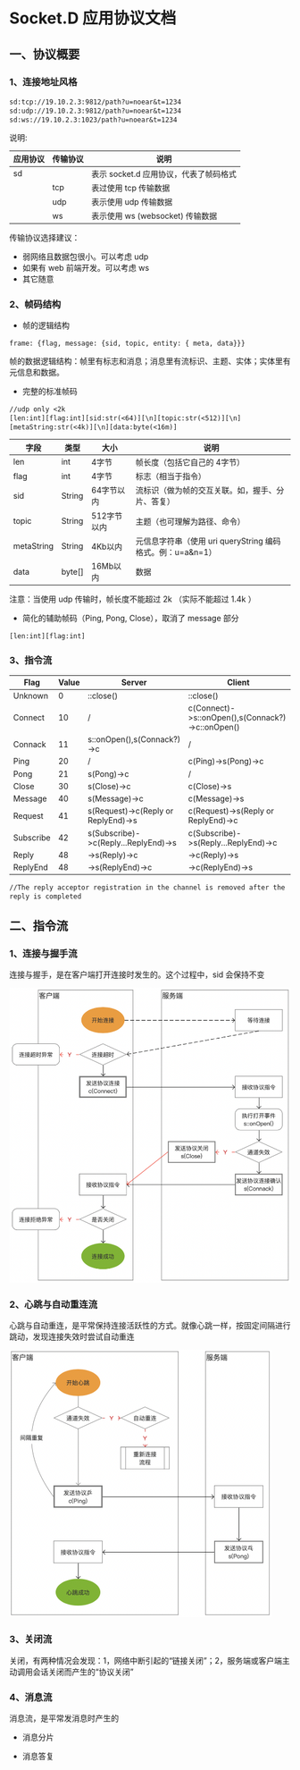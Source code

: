 
# Socket.D 应用协议文档

## 一、协议概要


### 1、连接地址风格

```
sd:tcp://19.10.2.3:9812/path?u=noear&t=1234
sd:udp://19.10.2.3:9812/path?u=noear&t=1234
sd:ws://19.10.2.3:1023/path?u=noear&t=1234
```

说明:

| 应用协议 | 传输协议 | 说明                       |
|------|------|--------------------------|
| sd   |      | 表示 socket.d 应用协议，代表了帧码格式 |
|      | tcp  | 表过使用 tcp 传输数据            |
|      | udp  | 表示使用 udp 传输数据            |
|      | ws   | 表示使用 ws (websocket) 传输数据 |


传输协议选择建议：

* 弱网络且数据包很小。可以考虑 udp
* 如果有 web 前端开发。可以考虑 ws
* 其它随意


### 2、帧码结构

* 帧的逻辑结构

```
frame: {flag, message: {sid, topic, entity: { meta, data}}}
```

帧的数据逻辑结构：帧里有标志和消息；消息里有流标识、主题、实体；实体里有元信息和数据。

* 完整的标准帧码

```
//udp only <2k
[len:int][flag:int][sid:str(<64)][\n][topic:str(<512)][\n][metaString:str(<4k)][\n][data:byte(<16m)]
```

| 字段         | 类型     | 大小  | 说明                                      |
|------------|--------|-----|-----------------------------------------|
| len        | int    | 4字节 | 帧长度（包括它自己的 4字节）                         |
| flag       | int    | 4字节 | 标志（相当于指令）                               |
| sid        | String | 64字节以内 | 流标识（做为帧的交互关联。如，握手、分片、答复）                |
| topic      | String | 512字节以内 | 主题（也可理解为路径、命令）                          |
| metaString | String | 4Kb以内 | 元信息字符串（使用 uri queryString 编码格式。例：u=a&n=1） |
| data       | byte[] | 16Mb以内 | 数据                                      |

注意：当使用 udp 传输时，帧长度不能超过 2k （实际不能超过 1.4k ）

* 简化的辅助帧码（Ping, Pong, Close），取消了 message 部分

```
[len:int][flag:int]
```

### 3、指令流

| Flag         | Value | Server                               | Client                                                | 
|--------------|-------|--------------------------------------|-------------------------------------------------------|
| Unknown      | 0     | ::close()                            | ::close()                                             | 
| Connect      | 10    | /                                    | c(Connect)->s::onOpen(),s(Connack?)->c::onOpen() | 
| Connack      | 11    | s::onOpen(),s(Connack?)->c           | /                                                     | 
| Ping         | 20    | /                                    | c(Ping)->s(Pong)->c                                   | 
| Pong         | 21    | s(Pong)->c                           | /                                                     | 
| Close        | 30    | s(Close)->c                          | c(Close)->s                                           | 
| Message      | 40    | s(Message)->c                        | c(Message)->s                                         | 
| Request      | 41    | s(Request)->c(Reply or ReplyEnd)->s  | c(Request)->s(Reply or ReplyEnd)->c                   |  
| Subscribe    | 42    | s(Subscribe)->c(Reply...ReplyEnd)->s | c(Subscribe)->s(Reply...ReplyEnd)->c                  | 
| Reply        | 48    | ->s(Reply)->c                        | ->c(Reply)->s                                         | 
| ReplyEnd     | 48    | ->s(ReplyEnd)->c                     | ->c(ReplyEnd)->s                                      | 

```
//The reply acceptor registration in the channel is removed after the reply is completed
```

## 二、指令流

### 1、连接与握手流

连接与握手，是在客户端打开连接时发生的。这个过程中，sid 会保持不变

<img src="protocol-1.png" width="520" />

### 2、心跳与自动重连流

心跳与自动重连，是平常保持连接活跃性的方式。就像心跳一样，按固定间隔进行跳动，发现连接失效时尝试自动重连

<img src="protocol-2.png" width="470" />

### 3、关闭流

关闭，有两种情况会发现：1，网络中断引起的“链接关闭”；2，服务端或客户端主动调用会话关闭而产生的“协议关闭”


### 4、消息流

消息流，是平常发消息时产生的

* 消息分片


* 消息答复

